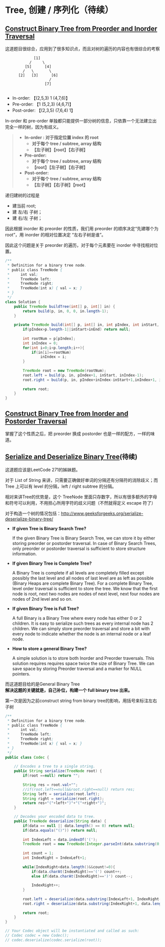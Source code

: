 # Tree, 创建 / 序列化（待续）

## [Construct Binary Tree from Preorder and Inorder Traversal](https://leetcode.com/problems/construct-binary-tree-from-preorder-and-inorder-traversal/)

这道题目很综合，应用到了很多知识点，而且对树的遍历的内容也有很综合的考察

```text
             [1] 
           /     \ 
         [5]      [4]
        /   \       \ 
      [2]   [3]      [6] 
                    /
                  [7]
                  
```

* In-order: 【\(2,5,3\) 1 \(4,7,6\)】
* Pre-order: 【1 \(5,2,3\) \(4,6,7\)】
* Post-order: 【\(2,3,5\) \(7,6,4\) 1】

In-order 和 pre-order 单独都只能提供一部分树的信息，只依靠一个无法建立出完全一样的树，因为有歧义。

> * **In-order : 对于指定位置 index 的 root**
>   * **对于每个 tree / subtree, array 结构**
>   * **【左子树】【root】【右子树】**
> * **Pre-order:**
>   * **对于每个 tree / subtree, array 结构**
>   * **【root】【左子树】【右子树】**
> * **Post-order:**
>   * **对于每个 tree / subtree, array 结构**
>   * **【左子树】【右子树】【root】**

递归建树的过程是

* 建当前 root;
* 建 左/右 子树；
* 建 右/左 子树；

因此根据 inorder 和 preorder 的性质，我们用 preorder 的顺序决定“先建哪个为 root”，用 inorder 的相对位置决定 “左右子树是谁”。

因此这个问题是关于 preorder 的遍历，对于每个元素要在 inorder 中寻找相对位置。

```java
/**
 * Definition for a binary tree node.
 * public class TreeNode {
 *     int val;
 *     TreeNode left;
 *     TreeNode right;
 *     TreeNode(int x) { val = x; }
 * }
 */
class Solution {
    public TreeNode buildTree(int[] p, int[] in) {
        return build(p, in, 0, 0, in.length-1);
    }
    
    private TreeNode build(int[] p, int[] in, int pIndex, int inStart, int inEnd){
        if(pIndex>p.length-1||inStart>inEnd) return null;
        
        int rootNum = p[pIndex];
        int inIndex = 0;
        for(int i=0;i<p.length;i++){
            if(in[i]==rootNum)
                inIndex = i;
        }
        
        TreeNode root = new TreeNode(rootNum);
        root.left = build(p, in, pIndex+1, inStart, inIndex-1);
        root.right = build(p, in, pIndex+inIndex-inStart+1,inIndex+1, inEnd);
        
        return root;
    }
}
```

## [Construct Binary Tree from Inorder and Postorder Traversal](https://leetcode.com/problems/construct-binary-tree-from-inorder-and-postorder-traversal/)

掌握了这个性质之后，把 preorder 换成 postorder 也是一样的配方，一样的味道。

## [Serialize and Deserialize Binary Tree](https://leetcode.com/problems/serialize-and-deserialize-binary-tree/)\(待续\)

 这道题应该是LeetCode 271的姊妹题。

对于 List of String 来讲，只需要正确做好单词的分隔还有分隔符的消除歧义；而 Tree 上可以有 level 的分隔，left / right subtree 的分隔。

相对来讲Tree的优势是，这个 TreeNode 里面只存数字，所以有很多额外的字母和符号可以利用，不用担心所用字符的歧义问题（不然就得定义 escape 符了）

对于构造一个树的情况包括：[http://www.geeksforgeeks.org/serialize-deserialize-binary-tree/](http://www.geeksforgeeks.org/serialize-deserialize-binary-tree/
)

* **If given Tree is Binary Search Tree?**

  If the given Binary Tree is Binary Search Tree, we can store it by either storing preorder or postorder traversal. In case of Binary Search Trees, only preorder or postorder traversal is sufficient to store structure information.

* **If given Binary Tree is Complete Tree?**

  A Binary Tree is complete if all levels are completely filled except possibly the last level and all nodes of last level are as left as possible \(Binary Heaps are complete Binary Tree\). For a complete Binary Tree, level order traversal is sufficient to store the tree. We know that the first node is root, next two nodes are nodes of next level, next four nodes are nodes of 2nd level and so on.

* **If given Binary Tree is Full Tree?**

  A full Binary is a Binary Tree where every node has either 0 or 2 children. It is easy to serialize such trees as every internal node has 2 children. We can simply store preorder traversal and store a bit with every node to indicate whether the node is an internal node or a leaf node.

* **How to store a general Binary Tree?**

  A simple solution is to store both Inorder and Preorder traversals. This solution requires requires space twice the size of Binary Tree. We can save space by storing Preorder traversal and a marker for NULL pointers.

而这道题目给的是General Binary Tree  
**解决这题的关键就是，自己补位，构建一个 full binary tree 出来。**

第一次是因为之前construct string from binary tree的影响，用括号来标注左右子树

```java
/**
 * Definition for a binary tree node.
 * public class TreeNode {
 *     int val;
 *     TreeNode left;
 *     TreeNode right;
 *     TreeNode(int x) { val = x; }
 * }
 */
public class Codec {
    
    // Encodes a tree to a single string.
    public String serialize(TreeNode root) {
        if(root ==null) return "";
        
        String res = root.val+"";
        //if(root.left==null&&root.right==null) return res;
        String left = serialize(root.left);
        String right = serialize(root.right);
        return res+"("+left+")"+"("+right+")";
    }

    // Decodes your encoded data to tree.
    public TreeNode deserialize(String data) {
        if(data == null || data.length() == 0) return null;
        if(data.equals("()")) return null;
        
        int IndexLeft = data.indexOf('(');
        TreeNode root = new TreeNode(Integer.parseInt(data.substring(0, IndexLeft)));
        
        int count = 1;
        int IndexRight = IndexLeft+1;
        
        while(IndexRight<data.length()&&count!=0){
            if(data.charAt(IndexRight)=='(') count++;
            else if(data.charAt(IndexRight)==')') count--;
            
            IndexRight++;
        }
        
        root.left = deserialize(data.substring(IndexLeft+1, IndexRight-1));
        root.right = deserialize(data.substring(IndexRight+1, data.length()-1));
        
        return root;
    }
}

// Your Codec object will be instantiated and called as such:
// Codec codec = new Codec();
// codec.deserialize(codec.serialize(root));
```

